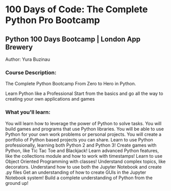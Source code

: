 # 100 Days of Code: The Complete Python Pro Bootcamp
<h2>Python 100 Days Bootcamp | London App Brewery</h2>

Author: Yura Buzinau

<h3>Course Description:</h3>

The Complete Python Bootcamp From Zero to Hero in Python.

Learn Python like a Professional Start from the basics and go all the way 
to creating your own applications and games

<h3>What you'll learn:</h4>

You will learn how to leverage the power of Python to solve tasks.
You will build games and programs that use Python libraries.
You will be able to use Python for your own work problems or personal projects.
You will create a portfolio of Python based projects you can share.
Learn to use Python professionally, learning both Python 2 and Python 3!
Create games with Python, like Tic Tac Toe and Blackjack!
Learn advanced Python features, like the collections module and how to work with timestamps!
Learn to use Object Oriented Programming with classes!
Understand complex topics, like decorators.
Understand how to use both the Jupyter Notebook and create .py files
Get an understanding of how to create GUIs in the Jupyter Notebook system!
Build a complete understanding of Python from the ground up!
